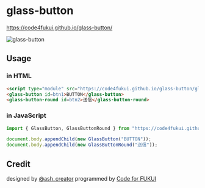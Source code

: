 # glass-button

https://code4fukui.github.io/glass-button/

![glass-button](https://user-images.githubusercontent.com/1715217/199616008-5224b71c-643d-4fc9-a2ff-7c319e35f5b7.jpg)

## Usage

### in HTML

```html
<script type="module" src="https://code4fukui.github.io/glass-button/glass-button.js"></script>
<glass-button id=btn1>BUTTON</glass-button>
<glass-button-round id=btn2>送信</glass-button-round>
```

### in JavaScript

```javascript
import { GlassButton, GlassButtonRound } from "https://code4fukui.github.io/glass-button/glass-button.js";

document.body.appendChild(new GlassButton("BUTTON"));
document.body.appendChild(new GlassButtonRound("送信"));
```

## Credit

designed by [@ash_creator](https://twitter.com/ash_creator/status/1587052503778017280)
programmed by [Code for FUKUI](https://code4fukui.github.io/)
